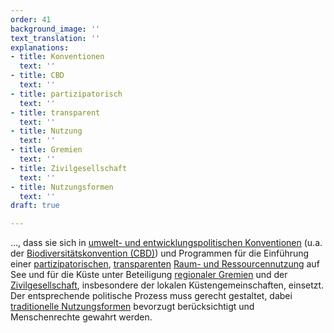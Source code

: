 ```yaml
---
order: 41
background_image: ''
text_translation: ''
explanations:
- title: Konventionen
  text: ''
- title: CBD
  text: ''
- title: partizipatorisch
  text: ''
- title: transparent
  text: ''
- title: Nutzung
  text: ''
- title: Gremien
  text: ''
- title: Zivilgesellschaft
  text: ''
- title: Nutzungsformen
  text: ''
draft: true

---
```

…, dass sie sich in [umwelt- und entwicklungspolitischen Konventionen](# "Konventionen") (u.a. der [Biodiversitätskonvention (CBD)](# "CBD")) und Programmen für die Einführung einer [partizipatorischen](# "partizipatorisch"), [transparenten](# "transparent") [Raum- und Ressourcennutzung](# "Nutzung") auf See und für die Küste unter Beteiligung [regionaler Gremien](# "Gremien") und der [Zivilgesellschaft](# "Zivilgesellschaft"), insbesondere der lokalen Küstengemeinschaften, einsetzt. Der entsprechende politische Prozess muss gerecht gestaltet, dabei [traditionelle Nutzungsformen](# "Nutzungsformen") bevorzugt berücksichtigt und Menschenrechte gewahrt werden.